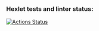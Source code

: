 ### Hexlet tests and linter status:
[![Actions Status](https://github.com/ilrosch/backend-project-6/actions/workflows/hexlet-check.yml/badge.svg)](https://github.com/ilrosch/backend-project-6/actions)